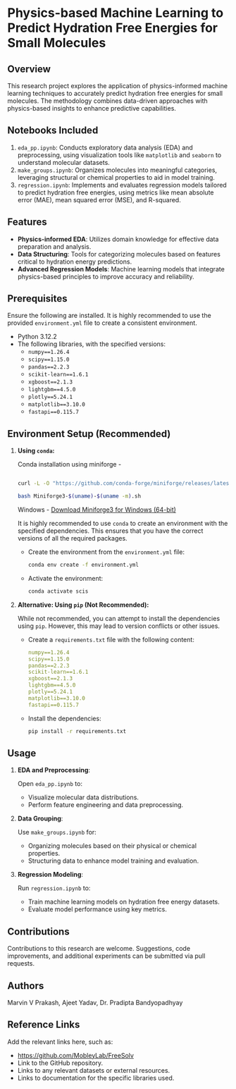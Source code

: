 # Physics-based Machine Learning to Predict Hydration Free Energies for Small Molecules

## Overview

This research project explores the application of physics-informed machine learning techniques to accurately predict hydration free energies for small molecules. The methodology combines data-driven approaches with physics-based insights to enhance predictive capabilities.

## Notebooks Included

1. `eda_pp.ipynb`: Conducts exploratory data analysis (EDA) and preprocessing, using visualization tools like `matplotlib` and `seaborn` to understand molecular datasets.
2. `make_groups.ipynb`: Organizes molecules into meaningful categories, leveraging structural or chemical properties to aid in model training.
3. `regression.ipynb`: Implements and evaluates regression models tailored to predict hydration free energies, using metrics like mean absolute error (MAE), mean squared error (MSE), and R-squared.

## Features

-   **Physics-informed EDA**: Utilizes domain knowledge for effective data preparation and analysis.
-   **Data Structuring**: Tools for categorizing molecules based on features critical to hydration energy predictions.
-   **Advanced Regression Models**: Machine learning models that integrate physics-based principles to improve accuracy and reliability.

## Prerequisites

Ensure the following are installed. It is highly recommended to use the provided `environment.yml` file to create a consistent environment.

-   Python 3.12.2
-   The following libraries, with the specified versions:
    -   `numpy==1.26.4`
    -   `scipy==1.15.0`
    -   `pandas==2.2.3`
    -   `scikit-learn==1.6.1`
    -   `xgboost==2.1.3`
    -   `lightgbm==4.5.0`
    -   `plotly==5.24.1`
    -   `matplotlib==3.10.0`
    -   `fastapi==0.115.7`

## Environment Setup (Recommended)

1. **Using `conda`:**

    Conda installation using miniforge -

    ```bash

    curl -L -O "https://github.com/conda-forge/miniforge/releases/latest/download/Miniforge3-$(uname)-$(uname -m).sh"

    bash Miniforge3-$(uname)-$(uname -m).sh
    ```

    Windows -
    [Download Miniforge3 for Windows (64-bit)](https://github.com/conda-forge/miniforge/releases/latest/download/Miniforge3-Windows-x86_64.exe)

    It is highly recommended to use `conda` to create an environment with the specified dependencies. This ensures that you have the correct versions of all the required packages.

    - Create the environment from the `environment.yml` file:

        ```bash
        conda env create -f environment.yml
        ```

    - Activate the environment:

        ```bash
        conda activate scis
        ```

2. **Alternative: Using `pip` (Not Recommended):**

    While not recommended, you can attempt to install the dependencies using `pip`. However, this may lead to version conflicts or other issues.

    - Create a `requirements.txt` file with the following content:

        ```yml
        numpy==1.26.4
        scipy==1.15.0
        pandas==2.2.3
        scikit-learn==1.6.1
        xgboost==2.1.3
        lightgbm==4.5.0
        plotly==5.24.1
        matplotlib==3.10.0
        fastapi==0.115.7
        ```

    - Install the dependencies:

        ```bash
        pip install -r requirements.txt
        ```

## Usage

1. **EDA and Preprocessing**:

    Open `eda_pp.ipynb` to:

    - Visualize molecular data distributions.
    - Perform feature engineering and data preprocessing.

2. **Data Grouping**:

    Use `make_groups.ipynb` for:

    - Organizing molecules based on their physical or chemical properties.
    - Structuring data to enhance model training and evaluation.

3. **Regression Modeling**:

    Run `regression.ipynb` to:

    - Train machine learning models on hydration free energy datasets.
    - Evaluate model performance using key metrics.

## Contributions

Contributions to this research are welcome. Suggestions, code improvements, and additional experiments can be submitted via pull requests.

## Authors

Marvin V Prakash, Ajeet Yadav, Dr. Pradipta Bandyopadhyay

## Reference Links

Add the relevant links here, such as:

-   <https://github.com/MobleyLab/FreeSolv>
-   Link to the GitHub repository.
-   Links to any relevant datasets or external resources.
-   Links to documentation for the specific libraries used.

